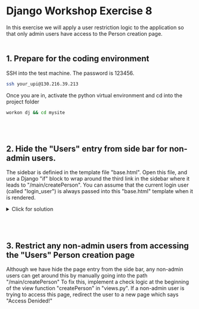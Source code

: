 # Django Workshop Exercise 8

In this exercise we will apply a user restriction logic to the application so that only admin users have access to the Person creation page.
<br/><br/>
## 1. Prepare for the coding environment  

SSH into the test machine. The password is 123456.
```sh
ssh your_upi@130.216.39.213
```
Once you are in, activate the python virtual environment and cd into the project folder
```sh
workon dj && cd mysite
```
<br/><br/>
## 2. Hide the "Users" entry from side bar for non-admin users.
The sidebar is definied in the template file "base.html".  Open this file, and use a Django "if" block  to wrap around the third link in the sidebar where it leads to "/main/createPerson". You can assume that the current login user (called "login_user") is always passed into this "base.html" template when it is rendered.

<details>
  <summary>Click for solution</summary>
  
```sh
 <div class="sidenav">
        <a href="/main">Home</a>
        <a href="/main/createList">Create</a>
        <!-- ToDo: only show the link if the current login user is an admin  -->
        {% if login_user.isAdmin %}
                <a href="/main/createPerson">Users</a>
        {% endif %}
</div>
```
</details>

<br/><br/>
## 3. Restrict any non-admin users from accessing the "Users" Person creation page
Although we have hide the page entry from the side bar, any non-admin users can get around this by manually going into the path "/main/createPerson" To fix this, implement a check logic at the beginning of the view function "createPerson" in "views.py".  If a non-admin user is trying to access this page, redirect the user to a new page which says "Access Denided!" 


